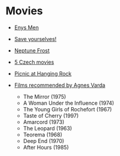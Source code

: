 # Movies
* [Enys Men](https://www.enysmen.co.uk/?fbclid=PAAaZgCTd7yEaSIGKB7YNp45Yp3E1IOCDIhtsCF_jj_MduCcv78YpLeeFv5Mg)
* [Save yourselves!](https://www.imdb.com/title/tt7873348/)
* [Neptune Frost](https://www.imdb.com/title/tt11873472/)
* [5 Czech movies](https://www.instagram.com/reel/CzWUK20v5GJ/?igshid=MTc4MmM1YmI2Ng==)
* [Picnic at Hanging Rock](https://en.wikipedia.org/wiki/Picnic_at_Hanging_Rock_(film))

* [Films recommended by Agnes Varda](https://www.instagram.com/p/DIbhrWWTfVI/?igsh=cjllMXR3N3N6bXo0&img_index=1)
  * The Mirror (1975)
  * A Woman Under the Influence (1974)
  * The Young Girls of Rochefort (1967)
  * Taste of Cherry (1997)
  * Amarcord (1973)
  * The Leopard (1963)
  * Teorema (1968)
  * Deep End (1970)
  * After Hours (1985)
